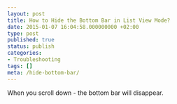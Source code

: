 ```yaml
---
layout: post
title: How to Hide the Bottom Bar in List View Mode?
date: 2015-01-07 16:04:58.000000000 +02:00
type: post
published: true
status: publish
categories:
- Troubleshooting
tags: []
meta: /hide-bottom-bar/
---
```


When you scroll down - the bottom bar will disappear.